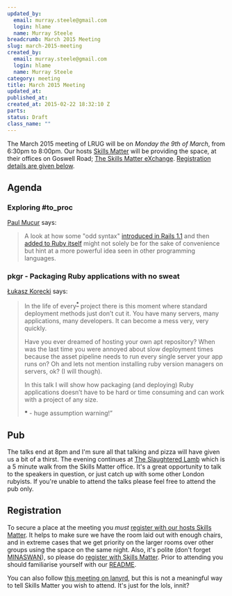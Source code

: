 ```yaml
--- 
updated_by: 
  email: murray.steele@gmail.com
  login: hlame
  name: Murray Steele
breadcrumb: March 2015 Meeting
slug: march-2015-meeting
created_by: 
  email: murray.steele@gmail.com
  login: hlame
  name: Murray Steele
category: meeting
title: March 2015 Meeting
updated_at: 
published_at: 
created_at: 2015-02-22 18:32:10 Z
parts: 
status: Draft
class_name: ""
---
```


The March 2015 meeting of LRUG will be on *Monday the 9th of March*, from 6:30pm to 8:00pm.  Our hosts [Skills Matter](http://skillsmatter.com/) will be providing the space, at their offices on Goswell Road; [The Skills Matter eXchange](https://skillsmatter.com/locations/96-skills-matter-exchange).  <a href="#mar15registration">Registration details are given below</a>.

Agenda
------

### Exploring #to_proc

[Paul Mucur](http://mudge.name/) says:

> A look at how some "odd syntax" [introduced in Rails 1.1](https://github.com/rails/rails/commit/69bf71f5e9b537f88acc0d4492a057336e7305d1) and 
> then [added to Ruby itself](https://github.com/ruby/ruby/commit/ac4d6ddfa3219c212d2865ed600a0ab568d5f0b5) might not solely be for the sake of
> convenience but hint at a more powerful idea seen in other 
> programming languages.

### pkgr - Packaging Ruby applications with no sweat

[Łukasz Korecki](http://lukasz.korecki.me) says:

> In the life of every<sup>[*](#pkgr-ps)</sup> project there is 
> this moment where standard deployment methods just don’t cut 
> it. You have many servers, many applications, many developers.
> It can become a mess very, very quickly. 
>
> Have you ever dreamed of hosting your own apt repository? When
> was the last time you were annoyed about slow deployment times
> because the asset pipeline needs to run every single server 
> your app runs on? Oh and lets not mention installing ruby
> version managers on servers, ok? (I will though).
>
> In this talk I will show how packaging (and deploying) Ruby
> applications doesn’t have to be hard or time consuming and can
> work with a project of any size.
>
> <a name="pkgr-ps">*</a> - huge assumption warning!”

Pub
---

The talks end at 8pm and I'm sure all that talking and pizza will have given us a bit of a thirst.  The evening continues at [The Slaughtered Lamb](http://www.theslaughteredlambpub.com/) which is a 5 minute walk from the Skills Matter office.  It's a great opportunity to talk to the speakers in question, or just catch up with some other London rubyists.  If you're unable to attend the talks please feel free to attend the pub only.

Registration <a name="mar15registration">&nbsp;</a>
---------------------------------------------------

To secure a place at the meeting you *must* [register with our hosts Skills Matter](#).  It helps to make sure we have the room laid out with enough chairs, and in extreme cases that we get priority on the larger rooms over other groups using the space on the same night.  Also, it's polite (don't forget [MINASWAN](http://oreilly.com/ruby/excerpts/ruby-learning-rails/ruby-glossary.html#I_indexterm_d1e32036)), so please do [register with Skills Matter](#).  Prior to attending you should familiarise yourself with our [README](http://readme.lrug.org/).

You can also follow [this meeting on lanyrd](http://lanyrd.com/2015/lrug-march/), but this is not a meaningful way to tell Skills Matter you wish to attend.  It's just for the lols, innit?
